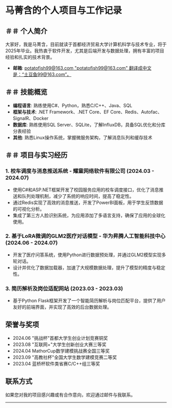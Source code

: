 # 马菁含的个人项目与工作记录

##   ＃＃ 个人简介

大家好，我是马菁含，目前就读于首都经济贸易大学计算机科学与技术专业，将于2025年毕业。我热衷于软件开发，尤其是后端开发与数据处理，拥有丰富的项目经验和扎实的技术背景。

- **邮箱**: [potatofish99@163.com   "potatofish99@163.com" 翻译成中文是：“土豆鱼99@163.com”。](mailto:potatofish99@163.com方式:potatofish99@163。com)

##   ＃＃ 技能概览

- **编程语言**: 熟练使用C#、Python，熟悉C/C++、Java、SQL
- **框架与技术**: .NET Framework、.NET Core、EF Core、Redis、Autofac、SignalR、Docker
- **数据库**: 熟练使用SQL Server、SQLite，了解InfluxDB，具备SQL优化和分库分表经验
- **其他**: 熟悉Linux操作系统，掌握微服务架构，了解消息队列和缓存技术

##   ＃＃ 项目与实习经历

### 1. 校车调度与消息推送系统 - 耀童网络软件有限公司 (2024.03 - 2024.07)
- 使用C#和ASP.NET框架开发了校园服务应用的校车调度接口，优化了消息推送和队列处理机制，减少了系统的响应时间，提高了稳定性。
- 通过Redis实现了高效的消息推送，开发了PowerBI面板，用于学生反馈数据的可视化分析。
- 集成了第三方人脸识别系统，为应用添加了多语言支持，确保了应用的全球化使用。

### 2. 基于LoRA微调的GLM2医疗对话模型 - 华为昇腾人工智能科技中心 (2024.06 - 2024.07)
- 开发了医疗问答系统，使用Python进行数据预处理，并通过GLM2模型实现多轮对话。
- 设计并优化了数据加载器，加速了大规模数据处理，提升了模型的精度与稳定性。

### 3. 简历解析及岗位适配网站 (2023.03 - 2023.03)
- 基于Python Flask框架开发了一个智能简历解析与岗位匹配平台，提供了用户友好的前端界面，并实现了高效的后台数据处理。

## 荣誉与奖项

- 2024.06 "挑战杯"首都大学生创业计划竞赛铜奖
- 2023.08 "互联网+"大学生创新创业大赛三等奖
- 2024.04 MathorCup数学建模挑战赛全国三等奖
- 2023.09 "高教社杯"全国大学生数学建模竞赛二等奖
- 2023.04 蓝桥杯软件类省赛C/C++组三等奖

## 联系方式

如果您对我的项目感兴趣或有合作意向，欢迎通过邮件与我联系。

---

